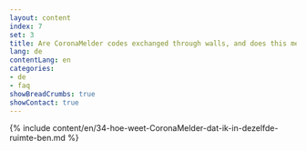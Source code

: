 ```yaml
---
layout: content
index: 7
set: 3
title: Are CoronaMelder codes exchanged through walls, and does this mean I can get a notification? 
lang: de
contentLang: en
categories:
- de
- faq
showBreadCrumbs: true
showContact: true
---
```

{% include content/en/34-hoe-weet-CoronaMelder-dat-ik-in-dezelfde-ruimte-ben.md %}
